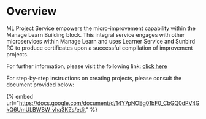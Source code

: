 # Overview

ML Project Service empowers the micro-improvement capability within the Manage Learn Building block. This integral service engages with other microservices within Manage Learn and uses Learner Service and Sunbird RC to produce certificates upon a successful compilation of improvement projects.

For further information, please visit the following link: [click here](../../../../learn/functional-capabilities/manage-learn/overview.md)

For step-by-step instructions on creating projects, please consult the document provided below:

{% embed url="https://docs.google.com/document/d/14Y7pNOEg01bF0_CbGQ0dPV4GkQ6UmULBWSW_vha3KZs/edit" %}
